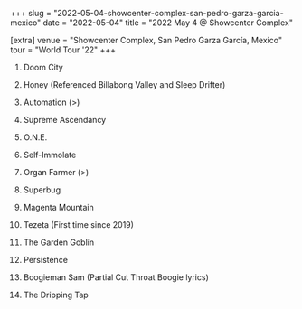 +++
slug = "2022-05-04-showcenter-complex-san-pedro-garza-garcia-mexico"
date = "2022-05-04"
title = "2022 May 4 @ Showcenter Complex"

[extra]
venue = "Showcenter Complex, San Pedro Garza García, Mexico"
tour = "World Tour '22"
+++


 1. Doom City

 2. Honey
    (Referenced Billabong Valley and Sleep Drifter)

 3. Automation
    (>)

 4. Supreme Ascendancy

 5. O.N.E.

 6. Self-Immolate

 7. Organ Farmer
    (>)

 8. Superbug

 9. Magenta Mountain

10. Tezeta
    (First time since 2019)

11. The Garden Goblin

12. Persistence

13. Boogieman Sam
    (Partial Cut Throat Boogie lyrics)

14. The Dripping Tap


